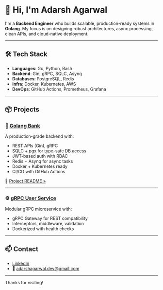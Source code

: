 # 👋 Hi, I'm Adarsh Agarwal

I'm a **Backend Engineer** who builds scalable, production-ready systems in **Golang**. My focus is on designing robust architectures, async processing, clean APIs, and cloud-native deployment.

---

## 🛠 Tech Stack

- **Languages**: Go, Python, Bash
- **Backend**: Gin, gRPC, SQLC, Asynq
- **Databases**: PostgreSQL, Redis
- **Infra**: Docker, Kubernetes, AWS
- **DevOps**: GitHub Actions, Prometheus, Grafana

---

## 📦 Projects

### 🚀 [Golang Bank](https://github.com/adified/Go-Bank)
A production-grade backend with:

- REST APIs (Gin), gRPC
- SQLC + pgx for type-safe DB access
- JWT-based auth with RBAC
- Redis + Asynq for async tasks
- Docker + Kubernetes ready
- CI/CD with GitHub Actions

📖 [Project README »](https://github.com/adified/Go-Bank)

---

### ⚙️ [gRPC User Service](https://github.com/adified/grpc-user-service)
Modular gRPC microservice with:

- gRPC Gateway for REST compatibility
- Interceptors, middleware, validation
- Dockerized with health checks

---

## 📫 Contact

- [LinkedIn](https://www.linkedin.com/in/adarshagarwal/)
- 📧 adarshagarwal.dev@gmail.com

---

Thanks for visiting!
